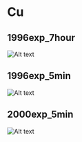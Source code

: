 # Cu

## 1996exp_7hour

![Alt text](Cu_1996exp_7hour.png)

## 1996exp_5min

![Alt text](Cu_1996exp_5min.png)

## 2000exp_5min

![Alt text](Cu_2000exp_5min.png)

